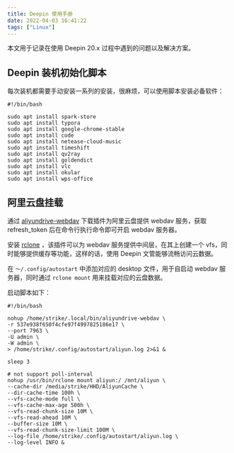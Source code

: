 ```yaml
---
title: Deepin 使用手册
date: 2022-04-03 16:41:22
tags: ["Linux"]
---
```


本文用于记录在使用 Deepin 20.x 过程中遇到的问题以及解决方案。

<!-- More -->



## Deepin 装机初始化脚本

每次装机都需要手动安装一系列的安装，很麻烦，可以使用脚本安装必备软件：

```shell
#!/bin/bash

sudo apt install spark-store
sudo apt install typora
sudo apt install google-chrome-stable
sudo apt install code
sudo apt install netease-cloud-music
sudo apt install timeshift
sudo apt install qv2ray
sudo apt install goldendict
sudo apt install vlc
sudo apt install okular
sudo apt install wps-office
```



## 阿里云盘挂载

通过 [aliyundrive-webdav](https://github.com/messense/aliyundrive-webdav) 下载插件为阿里云盘提供 webdav 服务，获取 refresh_token 后在命令行执行命令即可开启 webdav 服务器。

安装 [rclone](https://github.com/rclone/rclone) ，该插件可以为 webdav 服务提供中间层，在其上创建一个 vfs，同时能够提供缓存等功能，这样的话，使用 Deepin 文管能够流畅访问云数据。

在 `～/.config/autostart` 中添加对应的 desktop 文件，用于自启动 webdav 服务器，同时通过 `rclone mount` 用来挂载对应的云盘数据。

启动脚本如下：

```shell
#!/bin/bash

nohup /home/strike/.local/bin/aliyundrive-webdav \
-r 537e938f650f4cfe97f4997825186e17 \
--port 7963 \
-U admin \
-W admin \
> /home/strike/.config/autostart/aliyun.log 2>&1 &

sleep 3

# not support poll-interval
nohup /usr/bin/rclone mount aliyun:/ /mnt/aliyun \
--cache-dir /media/strike/HHD/AliyunCache \
--dir-cache-time 100h \
--vfs-cache-mode full \
--vfs-cache-max-age 500h \
--vfs-read-chunk-size 10M \
--vfs-read-ahead 10M \
--buffer-size 10M \
--vfs-read-chunk-size-limit 100M \
--log-file /home/strike/.config/autostart/aliyun.log \
--log-level INFO &

```

